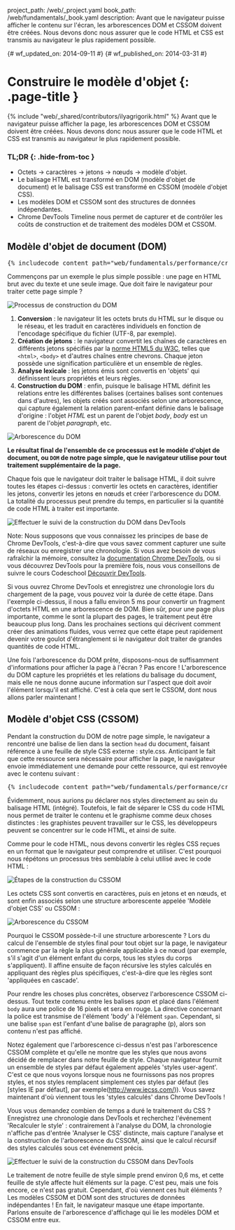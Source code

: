 project_path: /web/_project.yaml
book_path: /web/fundamentals/_book.yaml
description: Avant que le navigateur puisse afficher le contenu sur l'écran, les arborescences DOM et CSSOM doivent être créées. Nous devons donc nous assurer que le code HTML et CSS est transmis au navigateur le plus rapidement possible.

{# wf_updated_on: 2014-09-11 #}
{# wf_published_on: 2014-03-31 #}

# Construire le modèle d'objet {: .page-title }

{% include "web/_shared/contributors/ilyagrigorik.html" %}
Avant que le navigateur puisse afficher la page, les arborescences DOM et CSSOM doivent être créées. Nous devons donc nous assurer que le code HTML et CSS est transmis au navigateur le plus rapidement possible.

### TL;DR {: .hide-from-toc }
- Octets → caractères → jetons → nœuds → modèle d'objet.
- Le balisage HTML est transformé en DOM (modèle d'objet de document) et le balisage CSS est transformé en CSSOM (modèle d'objet CSS).
- Les modèles DOM et CSSOM sont des structures de données indépendantes.
- Chrome DevTools Timeline nous permet de capturer et de contrôler les coûts de construction et de traitement des modèles DOM et CSSOM.


## Modèle d'objet de document (DOM)


<pre class="prettyprint">
{% includecode content_path="web/fundamentals/performance/critical-rendering-path/_code/basic_dom.html" region_tag="full" %}
</pre>

Commençons par un exemple le plus simple possible : une page en HTML brut avec du texte et une seule image. Que doit faire le navigateur pour traiter cette page simple ?

<img src="images/full-process.png" alt="Processus de construction du DOM">

1. **Conversion** : le navigateur lit les octets bruts du HTML sur le disque ou le réseau, et les traduit en caractères individuels en fonction de l'encodage spécifique du fichier (UTF-8, par exemple).
1. **Création de jetons** : le navigateur convertit les chaînes de caractères en différents jetons spécifiés par la [norme HTML5 du W3C](http://www.w3.org/TR/html5/), telles que `<html>`, `<body>` et d'autres chaînes entre chevrons. Chaque jeton possède une signification particulière et un ensemble de règles.
1. **Analyse lexicale** : les jetons émis sont convertis en 'objets' qui définissent leurs propriétés et leurs règles.
1. **Construction du DOM** : enfin, puisque le balisage HTML définit les relations entre les différentes balises (certaines balises sont contenues dans d'autres), les objets créés sont associés selon une arborescence, qui capture également la relation parent-enfant définie dans le balisage d'origine : l'objet _HTML_ est un parent de l'objet _body_, _body_ est un parent de l'objet _paragraph_, etc.

<img src="images/dom-tree.png" class="center" alt="Arborescence du DOM">

**Le résultat final de l'ensemble de ce processus est le modèle d'objet de document, ou `DOM` de notre page simple, que le navigateur utilise pour tout traitement supplémentaire de la page.**

Chaque fois que le navigateur doit traiter le balisage HTML, il doit suivre toutes les étapes ci-dessus : convertir les octets en caractères, identifier les jetons, convertir les jetons en nœuds et créer l'arborescence du DOM. La totalité du processus peut prendre du temps, en particulier si la quantité de code HTML à traiter est importante.

<img src="images/dom-timeline.png" class="center" alt="Effectuer le suivi de la construction du DOM dans DevTools">

Note: Nous supposons que vous connaissez les principes de base de Chrome DevTools, c'est-à-dire que vous savez comment capturer une suite de réseaux ou enregistrer une chronologie. Si vous avez besoin de vous rafraîchir la mémoire, consultez la <a href='https://developer.chrome.com/devtools'>documentation Chrome DevTools</a>, ou si vous découvrez DevTools pour la première fois, nous vous conseillons de suivre le cours Codeschool <a href='http://discover-devtools.codeschool.com/'>Découvrir DevTools</a>.

Si vous ouvrez Chrome DevTools et enregistrez une chronologie lors du chargement de la page, vous pouvez voir la durée de cette étape. Dans l'exemple ci-dessus, il nous a fallu environ 5 ms pour convertir un fragment d'octets HTML en une arborescence de DOM. Bien sûr, pour une page plus importante, comme le sont la plupart des pages, le traitement peut être beaucoup plus long. Dans les prochaines sections qui décrivent comment créer des animations fluides, vous verrez que cette étape peut rapidement devenir votre goulot d'étranglement si le navigateur doit traiter de grandes quantités de code HTML.

Une fois l'arborescence du DOM prête, disposons-nous de suffisamment d'informations pour afficher la page à l'écran ? Pas encore ! L'arborescence du DOM capture les propriétés et les relations du balisage du document, mais elle ne nous donne aucune information sur l'aspect que doit avoir l'élément lorsqu'il est affiché. C'est à cela que sert le CSSOM, dont nous allons parler maintenant !

## Modèle d'objet CSS (CSSOM)

Pendant la construction du DOM de notre page simple, le navigateur a rencontré une balise de lien dans la section `head` du document, faisant référence à une feuille de style CSS externe : style.css. Anticipant le fait que cette ressource sera nécessaire pour afficher la page, le navigateur envoie immédiatement une demande pour cette ressource, qui est renvoyée avec le contenu suivant :

<pre class="prettyprint">
{% includecode content_path="web/fundamentals/performance/critical-rendering-path/_code/style.css" region_tag="full"   adjust_indentation="auto" %}
</pre>

Évidemment, nous aurions pu déclarer nos styles directement au sein du balisage HTML (intégré). Toutefois, le fait de séparer le CSS du code HTML nous permet de traiter le contenu et le graphisme comme deux choses distinctes : les graphistes peuvent travailler sur le CSS, les développeurs peuvent se concentrer sur le code HTML, et ainsi de suite.

Comme pour le code HTML, nous devons convertir les règles CSS reçues en un format que le navigateur peut comprendre et utiliser. C'est pourquoi nous répétons un processus très semblable à celui utilisé avec le code HTML :

<img src="images/cssom-construction.png" class="center" alt="Étapes de la construction du CSSOM">

Les octets CSS sont convertis en caractères, puis en jetons et en nœuds, et sont enfin associés selon une structure arborescente appelée 'Modèle d'objet CSS' ou CSSOM :

<img src="images/cssom-tree.png" class="center" alt="Arborescence du CSSOM">

Pourquoi le CSSOM possède-t-il une structure arborescente ? Lors du calcul de l'ensemble de styles final pour tout objet sur la page, le navigateur commence par la règle la plus générale applicable à ce nœud (par exemple, s'il s'agit d'un élément enfant du corps, tous les styles du corps s'appliquent). Il affine ensuite de façon récursive les styles calculés en appliquant des règles plus spécifiques, c'est-à-dire que les règles sont 'appliquées en cascade'.

Pour rendre les choses plus concrètes, observez l'arborescence CSSOM ci-dessus. Tout texte contenu entre les balises _span_ et placé dans l'élément `body` aura une police de 16 pixels et sera en rouge. La directive concernant la police est transmise de l'élément 'body' à l'élément `span`. Cependant, si une balise `span` est l'enfant d'une balise de paragraphe (p), alors son contenu n'est pas affiché.

Notez également que l'arborescence ci-dessus n'est pas l'arborescence CSSOM complète et qu'elle ne montre que les styles que nous avons décidé de remplacer dans notre feuille de style. Chaque navigateur fournit un ensemble de styles par défaut également appelés 'styles user-agent'. C'est ce que nous voyons lorsque nous ne fournissons pas nos propres styles, et nos styles remplacent simplement ces styles par défaut (les [styles IE par défaut], par exemple(http://www.iecss.com/)). Vous savez maintenant d'où viennent tous les 'styles calculés' dans Chrome DevTools !

Vous vous demandez combien de temps a duré le traitement du CSS ? Enregistrez une chronologie dans DevTools et recherchez l'événement 'Recalculer le style' : contrairement à l'analyse du DOM, la chronologie n'affiche pas d'entrée 'Analyser le CSS' distincte, mais capture l'analyse et la construction de l'arborescence du CSSOM, ainsi que le calcul récursif des styles calculés sous cet événement précis.

<img src="images/cssom-timeline.png" class="center" alt="Effectuer le suivi de la construction du CSSOM dans DevTools">

Le traitement de notre feuille de style simple prend environ 0,6 ms, et cette feuille de style affecte huit éléments sur la page. C'est peu, mais une fois encore, ce n'est pas gratuit. Cependant, d'où viennent ces huit éléments ? Les modèles CSSOM et DOM sont des structures de données indépendantes ! En fait, le navigateur masque une étape importante. Parlons ensuite de l'arborescence d'affichage qui lie les modèles DOM et CSSOM entre eux.



